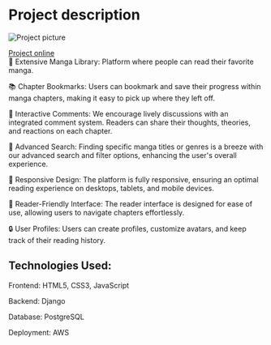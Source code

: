 # Project description
![Project picture](https://github.com/Lumberj3ck/new_manga_reader/blob/main/reader/static/favicons/android-chrome-192x192.png)  

[Project online](http://mangalove.site/)  
📖 Extensive Manga Library: Platform where people can read their favorite manga.

📚 Chapter Bookmarks: Users can bookmark and save their progress within manga chapters, making it easy to pick up where they left off.

💬 Interactive Comments: We encourage lively discussions with an integrated comment system. Readers can share their thoughts, theories, and reactions on each chapter.

🔎 Advanced Search: Finding specific manga titles or genres is a breeze with our advanced search and filter options, enhancing the user's overall experience.

📱 Responsive Design: The platform is fully responsive, ensuring an optimal reading experience on desktops, tablets, and mobile devices.

📖 Reader-Friendly Interface: The reader interface is designed for ease of use, allowing users to navigate chapters effortlessly.

🔒 User Profiles: Users can create profiles, customize avatars, and keep track of their reading history.

## Technologies Used:

Frontend: HTML5, CSS3, JavaScript 

Backend: Django

Database: PostgreSQL

Deployment: AWS
